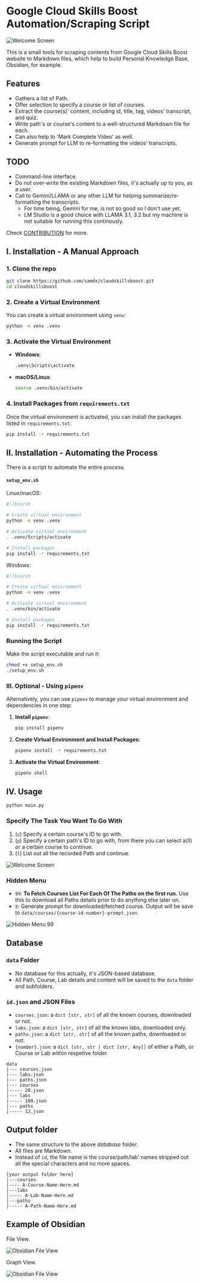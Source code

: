 # Google Cloud Skills Boost Automation/Scraping Script

![Welcome Screen](docs/assets/welcome-screen.png)

This is a small tools for scraping contents from Google Cloud Skills Boost website to Markdown files, which help to build Personal Knowledge Base, Obsidian, for example.

## Features

- Gathers a list of Path.
- Offer selection to specify a course or list of courses.
- Extract the course(s)' content, including id, title, tag, videos' transcript, and quiz.
- Write path's or course's content to a well-structured Markdown file for each.
- Can also help to 'Mark Complete Video' as well.
- Generate prompt for LLM to re-formatting the videos' transcripts.

## TODO

- Command-line interface.
- Do not over-write the existing Markdown files, it's actually up to you, as a user.
- Call to Gemini/LLAMA or any other LLM for helping summarize/re-formatting the transcripts.
    + For time being, Gemini for me, is not so good so I don't use yet.
    + LM Studio is a good choice with LLAMA 3.1, 3.2 but my machine is not suitable for running this continously.

Check [CONTRIBUTION](CONTRIBUTION.md) for more.

## I. Installation - A Manual Approach

### 1. Clone the repo

```sh
git clone https://github.com/samdx/cloudskillsboost.git
cd cloudskillsboost
```

### 2. Create a Virtual Environment

You can create a virtual environment using `venv`:

```sh
python -m venv .venv
```

### 3. Activate the Virtual Environment

- **Windows**:

  ```sh
  .venv\Scripts\activate
  ```

- **macOS/Linux**:

  ```sh
  source .venv/bin/activate
  ```

### 4. Install Packages from `requirements.txt`

Once the virtual environment is activated, you can install the packages listed in `requirements.txt`:

```sh
pip install -r requirements.txt
```

## II. Installation - Automating the Process

There is a script to automate the entire process.

#### `setup_env.sh`

Linux/macOS:

```sh
#!/bin/sh

# Create virtual environment
python -m venv .venv

# Activate virtual environment
. .venv/Scripts/activate

# Install packages
pip install -r requirements.txt
```

Windows:

```sh
#!/bin/sh

# Create virtual environment
python -m venv .venv

# Activate virtual environment
. .venv/bin/activate

# Install packages
pip install -r requirements.txt
```

### Running the Script

Make the script executable and run it:

```sh
chmod +x setup_env.sh
./setup_env.sh
```

### III. Optional - Using `pipenv`

Alternatively, you can use `pipenv` to manage your virtual environment and dependencies in one step:

1. **Install `pipenv`**:
   ```sh
   pip install pipenv
   ```

2. **Create Virtual Environment and Install Packages**:
   ```sh
   pipenv install -r requirements.txt
   ```

3. **Activate the Virtual Environment**:
   ```sh
   pipenv shell
   ```

## IV. Usage

```bash
python main.py
```

### Specify The Task You Want To Go With

1. (`c`) Specify a certain course's ID to go with.
2. (`p`) Specify a certain path's ID to go with, from there you can select a(ll) or a certain course to continue.
3. (`l`) List out all the recorded Path and continue.

![Welcome Screen](docs/assets/welcome-example.png)

### Hidden Menu

- `99`: **To Fetch Courses List For Each Of The Paths on the first run.** Use this to download all Paths details prior to do anything else later on.
- `5`: Generate prompt for downloaded/fetched course. Output will be save to `data/courses/{course-id-number}-prompt.json`.

![Hidden Menu 99](docs/assets/hidden-menu-99.png)

## Database

### `data` Folder

- No database for this actually, it's JSON-based database.
- All Path, Course, Lab details and content will be saved to the `data` folder and subfolders.

### `id.json` and JSON Files

- `courses.json`: a `dict [str, str]` of all the known courses, downloaded or not.
- `labs.json`: a `dict [str, str]` of all the known labs, downloaded only.
- `paths.json`: a `dict [str, str]` of all the known paths, downloaded or not.
- `{number}.json`: a `dict [str, str | dict [str, Any]]` of either a Path, or Course or Lab within respetive folder.

```
data
|--- courses.json
|--- labs.json
|--- paths.json
|--- courses
|----- 20.json
|--- labs
|----- 100.json
|--- paths
|----- 12.json
```

## Output folder

- The same structure to the above *database* folder.
- All files are Markdown.
- Instead of `id`, the file name is the course/path/lab' names stripped out all the special characters and no more spaces.

```
[your output folder here]
|---courses
|---- A-Course-Name-Here.md
|---labs
|----- A-Lab-Name-Here.md
|---paths
|----- A-Path-Name-Here.md
```

## Example of Obsidian

File View.

![Obsidian File View](docs/assets/obsidian-files.png)

Graph View.

![Obsidian File View](docs/assets/obsidian-graph.png)

